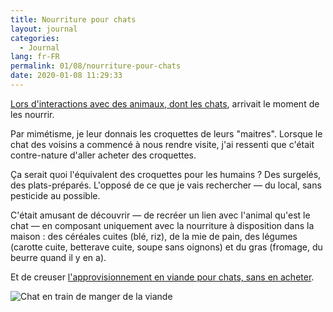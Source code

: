 ```yaml
---
title: Nourriture pour chats
layout: journal
categories:
  - Journal
lang: fr-FR
permalink: 01/08/nourriture-pour-chats
date: 2020-01-08 11:29:33
---
```


[Lors d'interactions avec des animaux, dont les chats](/2020/01/08/humains-animaux-compagnie/), arrivait le moment de les nourrir.

Par mimétisme, je leur donnais les croquettes de leurs "maitres". Lorsque le chat des voisins a commencé à nous rendre visite, j'ai ressenti que c'était contre-nature d'aller acheter des croquettes.

Ça serait quoi l'équivalent des croquettes pour les humains ? Des surgelés, des plats-préparés. L'opposé de ce que je vais rechercher — du local, sans pesticide au possible.

C'était amusant de découvrir — de recréer un lien avec l'animal qu'est le chat — en composant uniquement avec la nourriture à disposition dans la maison : des céréales cuites (blé, riz), de la mie de pain, des légumes (carotte cuite, betterave cuite, soupe sans oignons) et du  gras (fromage, du beurre quand il y en a).

Et de creuser [l'approvisionnement en viande pour chats, sans en acheter](/2020/01/08/viande-chats-boucher/).

![Chat en train de manger de la viande](/images/2020/01/chat-mange.jpg)
